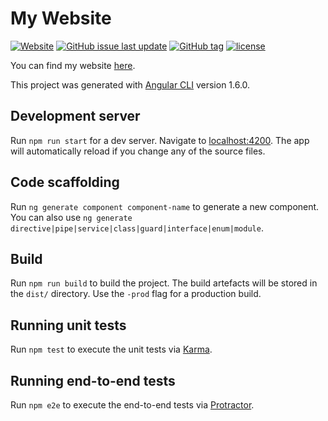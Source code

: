 # My Website

[![Website](https://img.shields.io/website-up-down-green-red/http/vendittelli.co.uk.svg)](https://vendittelli.co.uk/)
[![GitHub issue last update](https://img.shields.io/github/last-commit/SVendittelli/personal-website-ui.svg)](https://github.com/SVendittelli/personal-website-ui)
[![GitHub tag](https://img.shields.io/github/tag/SVendittelli/personal-website-ui.svg)](https://github.com/SVendittelli/personal-website-ui/releases)
[![license](https://img.shields.io/github/license/SVendittelli/personal-website-ui.svg)](https://github.com/SVendittelli/personal-website-ui/blob/master/LICENSE)

You can find my website [here](www.vendittelli.co.uk).

This project was generated with [Angular CLI](https://github.com/angular/angular-cli) version 1.6.0.

## Development server

Run `npm run start` for a dev server. Navigate to [localhost:4200](http://localhost:4200/). The app will automatically reload if you change any of the source files.

## Code scaffolding

Run `ng generate component component-name` to generate a new component. You can also use `ng generate directive|pipe|service|class|guard|interface|enum|module`.

## Build

Run `npm run build` to build the project. The build artefacts will be stored in the `dist/` directory. Use the `-prod` flag for a production build.

## Running unit tests

Run `npm test` to execute the unit tests via [Karma](https://karma-runner.github.io).

## Running end-to-end tests

Run `npm e2e` to execute the end-to-end tests via [Protractor](http://www.protractortest.org/).
